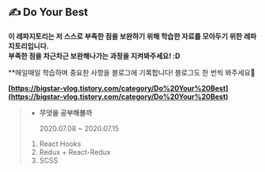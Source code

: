 ## ✍ Do Your Best
**이 레파지토리는 저 스스로 부족한 점을 보완하기 위해 학습한 자료를 모아두기 위한 레파지토리입니다.<br />부족한 점을 차근차근 보완해나가는 과정을 지켜봐주세요! :D**

**매일매일 학습하며 중요한 사항을 블로그에 기록합니다! 블로그도 한 번씩 봐주세요🥰

**[https://bigstar-vlog.tistory.com/category/Do%20Your%20Best](https://bigstar-vlog.tistory.com/category/Do%20Your%20Best)**

>- **무엇을 공부해볼까**
>  
>   2020.07.08 ~ 2020.07.15
>  1. React Hooks
>  2. Redux + React-Redux
>  3. SCSS
  
